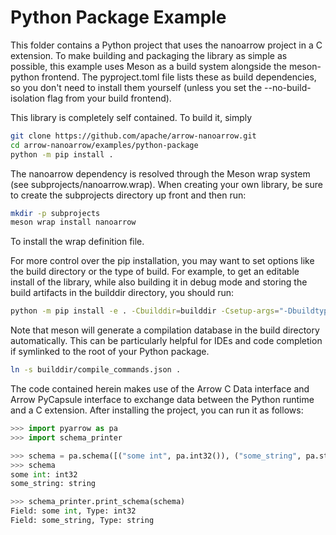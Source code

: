 <!---
  Licensed to the Apache Software Foundation (ASF) under one
  or more contributor license agreements.  See the NOTICE file
  distributed with this work for additional information
  regarding copyright ownership.  The ASF licenses this file
  to you under the Apache License, Version 2.0 (the
  "License"); you may not use this file except in compliance
  with the License.  You may obtain a copy of the License at

    http://www.apache.org/licenses/LICENSE-2.0

  Unless required by applicable law or agreed to in writing,
  software distributed under the License is distributed on an
  "AS IS" BASIS, WITHOUT WARRANTIES OR CONDITIONS OF ANY
  KIND, either express or implied.  See the License for the
  specific language governing permissions and limitations
  under the License.
-->

# Python Package Example

This folder contains a Python project that uses the nanoarrow
project in a C extension. To make building and packaging the library
as simple as possible, this example uses Meson as a build system alongside
the meson-python frontend. The pyproject.toml file lists these as build
dependencies, so you don't need to install them yourself (unless you set
the --no-build-isolation flag from your build frontend).

This library is completely self contained. To build it, simply

```bash
git clone https://github.com/apache/arrow-nanoarrow.git
cd arrow-nanoarrow/examples/python-package
python -m pip install .
```

The nanoarrow dependency is resolved through the Meson wrap system (see
subprojects/nanoarrow.wrap). When creating your own library, be sure to
create the subprojects directory up front and then run:

```bash
mkdir -p subprojects
meson wrap install nanoarrow
```

To install the wrap definition file.

For more control over the pip installation, you may want to set options like
the build directory or the type of build. For example, to get an editable
install of the library, while also building it in debug mode and storing the
build artifacts in the builddir directory, you should run:

```bash
python -m pip install -e . -Cbuilddir=builddir -Csetup-args="-Dbuildtype=debug"
```

Note that meson will generate a compilation database in the build directory
automatically. This can be particularly helpful for IDEs and code completion
if symlinked to the root of your Python package.

```bash
ln -s builddir/compile_commands.json .
```

The code contained herein makes use of the Arrow C Data interface and
Arrow PyCapsule interface to exchange data between the Python runtime and a
C extension. After installing the project, you can run it as follows:

```python
>>> import pyarrow as pa
>>> import schema_printer

>>> schema = pa.schema([("some int", pa.int32()), ("some_string", pa.string())])
>>> schema
some int: int32
some_string: string

>>> schema_printer.print_schema(schema)
Field: some int, Type: int32
Field: some_string, Type: string
```
